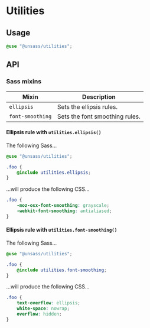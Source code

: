 # Utilities

## Usage

```scss
@use "@unsass/utilities";
```

## API

### Sass mixins

| Mixin            | Description                    |
|------------------|--------------------------------|
| `ellipsis`       | Sets the ellipsis rules.       |
| `font-smoothing` | Sets the font smoothing rules. |

#### Ellipsis rule with `utilities.ellipsis()`

The following Sass...

```scss
@use "@unsass/utilities";

.foo {
    @include utilities.ellipsis;
}
```

...will produce the following CSS...

```css
.foo {
    -moz-osx-font-smoothing: grayscale;
    -webkit-font-smoothing: antialiased;
}
```

#### Ellipsis rule with `utilities.font-smoothing()`

The following Sass...

```scss
@use "@unsass/utilities";

.foo {
    @include utilities.font-smoothing;
}
```

...will produce the following CSS...

```css
.foo {
    text-overflow: ellipsis;
    white-space: nowrap;
    overflow: hidden;
}
```
